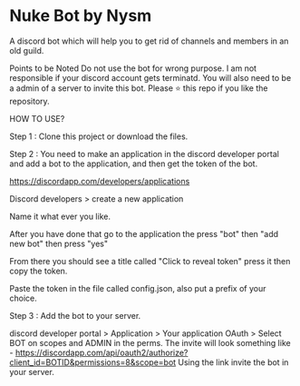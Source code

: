 # Nuke Bot by Nysm

A discord bot which will help you to get rid of channels and members in an old guild.

Points to be Noted
Do not use the bot for wrong purpose. I am not responsible if your discord account gets terminatd.
You will also need to be a admin of a server to invite this bot.
Please ⭐ this repo if you like the repository.

HOW TO USE?

Step 1 : Clone this project or download the files.

Step 2 : You need to make an application in the discord developer portal and add a bot to the application, and then get the token of the bot.

https://discordapp.com/developers/applications

Discord developers > create a new application

Name it what ever you like.

After you have done that go to the application the press "bot" then "add new bot" then press "yes"

From there you should see a title called "Click to reveal token" press it then copy the token.

Paste the token in the file called config.json, also put a prefix of your choice.

Step 3 : Add the bot to your server.

discord developer portal > Application > Your application
OAuth > Select BOT on scopes and ADMIN in the perms.
The invite will look something like - https://discordapp.com/api/oauth2/authorize?client_id=BOTID&permissions=8&scope=bot
Using the link invite the bot in your server.

